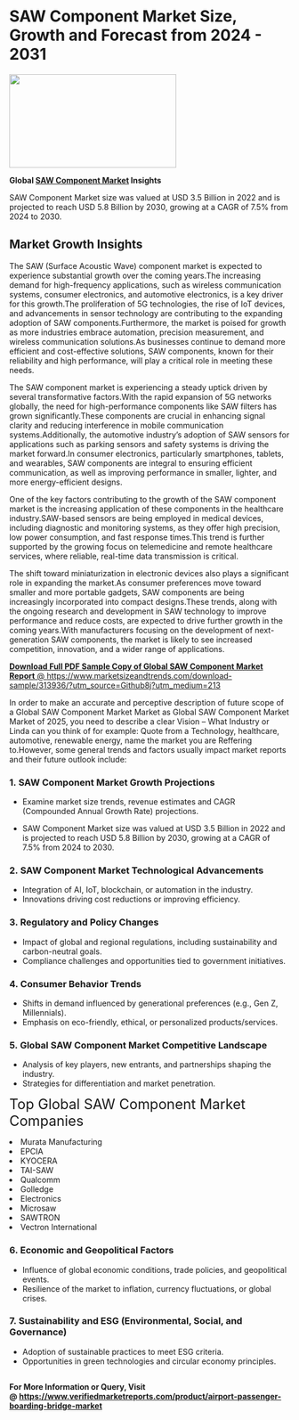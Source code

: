 <H1>SAW Component Market Size, Growth and Forecast from 2024 - 2031</H1><img class="aligncenter size-medium wp-image-584254" src="https://thirdeyenews.in/wp-content/uploads/2024/09/Global-Market-Research-300x168.jpeg" alt="" width="300" height="168" /><p><strong>Global&nbsp;<a href="https://www.marketsizeandtrends.com/download-sample/313936/?utm_source=Github8j?utm_medium=213">SAW Component Market</a> Insights</strong></p><p>SAW Component Market size was valued at USD 3.5 Billion in 2022 and is projected to reach USD 5.8 Billion by 2030, growing at a CAGR of 7.5% from 2024 to 2030.</p><p><h2>Market Growth Insights</h2> <p>The SAW (Surface Acoustic Wave) component market is expected to experience substantial growth over the coming years.The increasing demand for high-frequency applications, such as wireless communication systems, consumer electronics, and automotive electronics, is a key driver for this growth.The proliferation of 5G technologies, the rise of IoT devices, and advancements in sensor technology are contributing to the expanding adoption of SAW components.Furthermore, the market is poised for growth as more industries embrace automation, precision measurement, and wireless communication solutions.As businesses continue to demand more efficient and cost-effective solutions, SAW components, known for their reliability and high performance, will play a critical role in meeting these needs.</p> <p><a href="#"></a></p> <p>The SAW component market is experiencing a steady uptick driven by several transformative factors.With the rapid expansion of 5G networks globally, the need for high-performance components like SAW filters has grown significantly.These components are crucial in enhancing signal clarity and reducing interference in mobile communication systems.Additionally, the automotive industry’s adoption of SAW sensors for applications such as parking sensors and safety systems is driving the market forward.In consumer electronics, particularly smartphones, tablets, and wearables, SAW components are integral to ensuring efficient communication, as well as improving performance in smaller, lighter, and more energy-efficient designs.</p> <p>One of the key factors contributing to the growth of the SAW component market is the increasing application of these components in the healthcare industry.SAW-based sensors are being employed in medical devices, including diagnostic and monitoring systems, as they offer high precision, low power consumption, and fast response times.This trend is further supported by the growing focus on telemedicine and remote healthcare services, where reliable, real-time data transmission is critical.</p> <p>The shift toward miniaturization in electronic devices also plays a significant role in expanding the market.As consumer preferences move toward smaller and more portable gadgets, SAW components are being increasingly incorporated into compact designs.These trends, along with the ongoing research and development in SAW technology to improve performance and reduce costs, are expected to drive further growth in the coming years.With manufacturers focusing on the development of next-generation SAW components, the market is likely to see increased competition, innovation, and a wider range of applications.</p> <p><a href="#"></p><p><span class=""><strong>Download Full PDF Sample Copy of Global SAW Component Market Report</strong> @ <a href="https://www.marketsizeandtrends.com/download-sample/313936/?utm_source=Github8j?utm_medium=213" target="_blank">https://www.marketsizeandtrends.com/download-sample/313936/?utm_source=Github8j?utm_medium=213</a></span></p><p>In order to make an accurate and perceptive description of future scope of a Global&nbsp;SAW Component Market Market as Global&nbsp;SAW Component Market Market of 2025, you need to describe a clear Vision &ndash; What Industry or Linda can you think of for example: Quote from a Technology, healthcare, automotive, renewable energy, name the market you are Reffering to.However, some general trends and factors usually impact market reports and their future outlook include:</p><h3>1.&nbsp;<strong>SAW Component Market Growth Projections</strong></h3><ul><li>Examine market size trends, revenue estimates and CAGR (Compounded Annual Growth Rate) projections.</li><li><p>SAW Component Market size was valued at USD 3.5 Billion in 2022 and is projected to reach USD 5.8 Billion by 2030, growing at a CAGR of 7.5% from 2024 to 2030.</p></li></ul><h3>2.&nbsp;<strong>SAW Component Market Technological Advancements</strong></h3><ul><li>Integration of AI, IoT, blockchain, or automation in the industry.</li><li>Innovations driving cost reductions or improving efficiency.</li></ul><h3>3.&nbsp;<strong>Regulatory and Policy Changes</strong></h3><ul><li>Impact of global and regional regulations, including sustainability and carbon-neutral goals.</li><li>Compliance challenges and opportunities tied to government initiatives.</li></ul><h3>4.&nbsp;<strong>Consumer Behavior Trends</strong></h3><ul><li>Shifts in demand influenced by generational preferences (e.g., Gen Z, Millennials).</li><li>Emphasis on eco-friendly, ethical, or personalized products/services.</li></ul><h3>5.&nbsp;<strong>Global SAW Component Market Competitive Landscape</strong></h3><ul><li>Analysis of key players, new entrants, and partnerships shaping the industry.</li><li>Strategies for differentiation and market penetration.</li></ul><p data-pm-slice="1 1 []"><span style="color: inherit; font-family: inherit; font-size: 25px;">Top Global SAW Component Market Companies</span></p><div class="" data-test-id=""><p><li>Murata Manufacturing</li><li> EPCIA</li><li> KYOCERA</li><li> TAI-SAW</li><li> Qualcomm</li><li> Golledge</li><li> Electronics</li><li> Microsaw</li><li> SAWTRON</li><li> Vectron International</li></p></div><h3>6.&nbsp;<strong>Economic and Geopolitical Factors</strong></h3><ul><li>Influence of global economic conditions, trade policies, and geopolitical events.</li><li>Resilience of the market to inflation, currency fluctuations, or global crises.</li></ul><h3>7.&nbsp;<strong>Sustainability and ESG (Environmental, Social, and Governance)</strong></h3><ul><li>Adoption of sustainable practices to meet ESG criteria.</li><li>Opportunities in green technologies and circular economy principles.</li></ul><h2><strong style="font-size: 14px;">For More Information or Query, Visit @&nbsp;</strong><a style="background-color: #ffffff; font-size: 14px;" href="https://www.marketsizeandtrends.com/report/saw-component-market/" target="_blank">https://www.verifiedmarketreports.com/product/airport-passenger-boarding-bridge-market</a></h2>